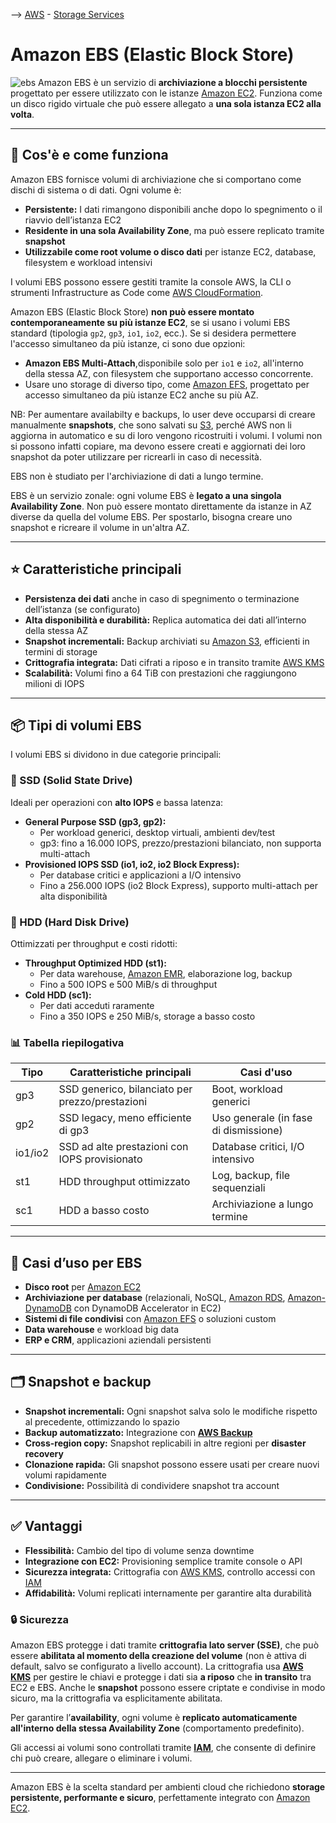--> [AWS](AWS.md)  -  [Storage Services](AWS-Storage-Services.md)

# Amazon EBS (Elastic Block Store)

![ebs](ebs.jpg)
Amazon EBS è un servizio di **archiviazione a blocchi persistente** progettato per essere utilizzato con le istanze [Amazon EC2](Amazon-EC2.md). 
Funziona come un disco rigido virtuale che può essere allegato a **una sola istanza EC2 alla volta**.



---

## 🔧 Cos'è e come funziona

Amazon EBS fornisce volumi di archiviazione che si comportano come dischi di sistema o di dati. Ogni volume è:

- **Persistente:** I dati rimangono disponibili anche dopo lo spegnimento o il riavvio dell’istanza EC2
- **Residente in una sola Availability Zone**, ma può essere replicato tramite **snapshot**
- **Utilizzabile come root volume o disco dati** per istanze EC2, database, filesystem e workload intensivi

I volumi EBS possono essere gestiti tramite la console AWS, la CLI o strumenti Infrastructure as Code come [AWS CloudFormation](AWS-Cloud-Formation.md).

Amazon EBS (Elastic Block Store) **non può essere montato contemporaneamente su più istanze EC2**, se si usano i volumi EBS standard (tipologia `gp2`, `gp3`, `io1`, `io2`, ecc.).
Se si desidera permettere l'accesso simultaneo da più istanze, ci sono due opzioni: 
- **Amazon EBS Multi-Attach**,disponibile solo per `io1` e `io2`, all'interno della stessa AZ, con filesystem che supportano accesso concorrente.
- Usare uno storage di diverso tipo, come [Amazon EFS](Amazon-EFS.md), progettato per accesso simultaneo da più istanze EC2 anche su più AZ.

NB: Per aumentare availabilty e backups, lo user deve occuparsi di creare manualmente **snapshots**, che sono salvati su [S3](Amazon-S3.md), perché AWS non li aggiorna in automatico e su di loro vengono ricostruiti i volumi.
I volumi non si possono infatti copiare, ma devono essere creati e aggiornati dei loro snapshot da poter utilizzare per ricrearli in caso di necessità.

EBS non è studiato per l'archiviazione di dati a lungo termine.

EBS è un servizio zonale: ogni volume EBS è **legato a una singola Availability Zone**. Non può essere montato direttamente da istanze in AZ diverse da quella del volume EBS. Per spostarlo, bisogna creare uno snapshot e ricreare il volume in un'altra AZ.

---

## ⭐ Caratteristiche principali

- **Persistenza dei dati** anche in caso di spegnimento o terminazione dell’istanza (se configurato)
- **Alta disponibilità e durabilità:** Replica automatica dei dati all’interno della stessa AZ
- **Snapshot incrementali:** Backup archiviati su [Amazon S3](Amazon-S3.md), efficienti in termini di storage
- **Crittografia integrata:** Dati cifrati a riposo e in transito tramite [AWS KMS](AWS-KMS.md)
- **Scalabilità:** Volumi fino a 64 TiB con prestazioni che raggiungono milioni di IOPS

---

## 📦 Tipi di volumi EBS

I volumi EBS si dividono in due categorie principali:

### 🔹 SSD (Solid State Drive)

Ideali per operazioni con **alto IOPS** e bassa latenza:

- **General Purpose SSD (gp3, gp2):**
  - Per workload generici, desktop virtuali, ambienti dev/test
  - gp3: fino a 16.000 IOPS, prezzo/prestazioni bilanciato, non supporta multi-attach
- **Provisioned IOPS SSD (io1, io2, io2 Block Express):**
  - Per database critici e applicazioni a I/O intensivo
  - Fino a 256.000 IOPS (io2 Block Express), supporto multi-attach per alta disponibilità

### 🔸 HDD (Hard Disk Drive)

Ottimizzati per throughput e costi ridotti:

- **Throughput Optimized HDD (st1):**
  - Per data warehouse, [Amazon EMR](Amazon-EMR.md), elaborazione log, backup
  - Fino a 500 IOPS e 500 MiB/s di throughput
- **Cold HDD (sc1):**
  - Per dati acceduti raramente
  - Fino a 350 IOPS e 250 MiB/s, storage a basso costo

### 📊 Tabella riepilogativa

| Tipo    | Caratteristiche principali                                 | Casi d'uso                                   |
|---------|------------------------------------------------------------|----------------------------------------------|
| gp3     | SSD generico, bilanciato per prezzo/prestazioni            | Boot, workload generici                      |
| gp2     | SSD legacy, meno efficiente di gp3                         | Uso generale (in fase di dismissione)        |
| io1/io2 | SSD ad alte prestazioni con IOPS provisionato              | Database critici, I/O intensivo              |
| st1     | HDD throughput ottimizzato                                 | Log, backup, file sequenziali                |
| sc1     | HDD a basso costo                                          | Archiviazione a lungo termine               |

---

## 🚀 Casi d’uso per EBS

- **Disco root** per [Amazon EC2](Amazon-EC2.md)
- **Archiviazione per database** (relazionali, NoSQL, [Amazon RDS](Amazon-RDS.md), [Amazon-DynamoDB](Amazon-DynamoDB.md) con DynamoDB Accelerator in EC2)
- **Sistemi di file condivisi** con [Amazon EFS](Amazon-EFS.md) o soluzioni custom
- **Data warehouse** e workload big data
- **ERP e CRM**, applicazioni aziendali persistenti

---

## 🗂️ Snapshot e backup

- **Snapshot incrementali:** Ogni snapshot salva solo le modifiche rispetto al precedente, ottimizzando lo spazio
- **Backup automatizzato:** Integrazione con **[AWS Backup](AWS-Backup.md)**
- **Cross-region copy:** Snapshot replicabili in altre regioni per **disaster recovery**
- **Clonazione rapida:** Gli snapshot possono essere usati per creare nuovi volumi rapidamente
- **Condivisione:** Possibilità di condividere snapshot tra account

---

## ✅ Vantaggi

- **Flessibilità:** Cambio del tipo di volume senza downtime
- **Integrazione con EC2:** Provisioning semplice tramite console o API
- **Sicurezza integrata:** Crittografia con [AWS KMS](AWS-KMS.md), controllo accessi con [IAM](AWS-IAM.md)
- **Affidabilità:** Volumi replicati internamente per garantire alta durabilità

### 🔒 Sicurezza

Amazon EBS protegge i dati tramite **crittografia lato server (SSE)**, che può essere **abilitata al momento della creazione del volume** (non è attiva di default, salvo se configurato a livello account). La crittografia usa **[AWS KMS](AWS-KMS.md)** per gestire le chiavi e protegge i dati sia **a riposo** che **in transito** tra EC2 e EBS. 
Anche le **snapshot** possono essere criptate e condivise in modo sicuro, ma la crittografia va esplicitamente abilitata.

Per garantire l’**availability**, ogni volume è **replicato automaticamente all'interno della stessa Availability Zone** (comportamento predefinito). 

Gli accessi ai volumi sono controllati tramite **[IAM](AWS-IAM.md)**, che consente di definire chi può creare, allegare o eliminare i volumi. 

---

Amazon EBS è la scelta standard per ambienti cloud che richiedono **storage persistente, performante e sicuro**, perfettamente integrato con [Amazon EC2](Amazon-EC2.md).
